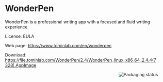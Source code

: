 # WonderPen

WonderPen is a professional writing app with a focused and fluid writing experience.

License: EULA

Web page: https://www.tominlab.com/en/wonderpen  

Download: https://file.tominlab.com/WonderPen/2.4/WonderPen_linux_x86_64_2.4.4(7328).AppImage

<a href="https://repology.org/project/wonderpen/versions">
    <img src="https://repology.org/badge/vertical-allrepos/wonderpen.svg" alt="Packaging status" align="right">
</a>